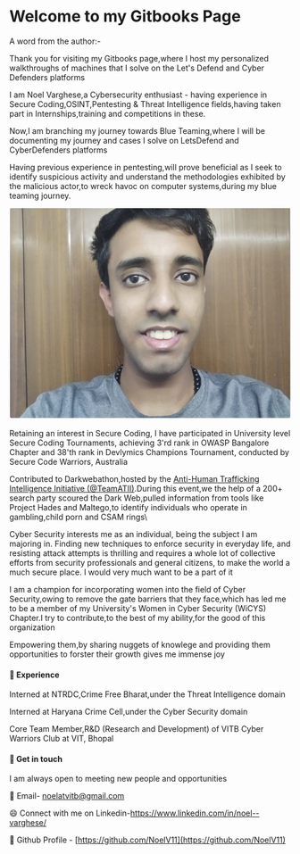 # Welcome to my Gitbooks Page

A word from the author:-&#x20;

Thank you for visiting my Gitbooks page,where I host my personalized walkthroughs of machines that I solve on the Let's Defend and Cyber Defenders platforms

I am Noel Varghese,a Cybersecurity enthusiast - having experience in Secure Coding,OSINT,Pentesting & Threat Intelligence fields,having taken part in Internships,training and competitions in these.

Now,I am branching my journey towards Blue Teaming,where I will be documenting my journey and cases I solve on LetsDefend and CyberDefenders platforms

Having previous experience in pentesting,will prove beneficial as I seek to identify suspicious activity and understand the methodologies exhibited by the malicious actor,to wreck havoc on computer systems,during my blue teaming journey.

![](.gitbook/assets/1.PNG)

Retaining an interest in Secure Coding, I have participated in University level Secure Coding Tournaments, achieving 3'rd rank in OWASP Bangalore Chapter and 38'th rank in Devlymics Champions Tournament, conducted by Secure Code Warriors, Australia

Contributed to Darkwebathon,hosted by the [Anti-Human Trafficking Intelligence Initiative (@TeamATII)](https://www.linkedin.com/company/anti-human-trafficking-intelligence-initiative/).During this event,we the help of a 200+ search party scoured the Dark Web,pulled information from tools like Project Hades and Maltego,to identify individuals who operate in gambling,child porn and CSAM rings\


Cyber Security interests me as an individual, being the subject I am majoring in. Finding new techniques to enforce security in everyday life, and resisting attack attempts is thrilling and requires a whole lot of collective efforts from security professionals and general citizens, to make the world a much secure place. I would very much want to be a part of it

I am a champion for incorporating women into the field of Cyber Security,owing to remove the gate barriers that they face,which has led me to be a member of my University's Women in Cyber Security (WiCYS) Chapter.I try to contribute,to the best of my ability,for the good of this organization

Empowering them,by sharing nuggets of knowlege and providing them opportunities to forster their growth gives me immense joy

#### 🌱 Experience

Interned at NTRDC,Crime Free Bharat,under the Threat Intelligence domain

&#x20;Interned at Haryana Crime Cell,under the Cyber Security domain

Core Team Member,R\&D (Research and Development) of VITB Cyber Warriors Club at VIT, Bhopal

#### 🤔 Get in touch

I am always open to meeting new people and opportunities

💬 Email- noelatvitb@gmail.com

😄 Connect with me on Linkedin-https://www.linkedin.com/in/noel--varghese/

🌱 Github Profile - [https://github.com/NoelV11](https://github.com/NoelV11)
